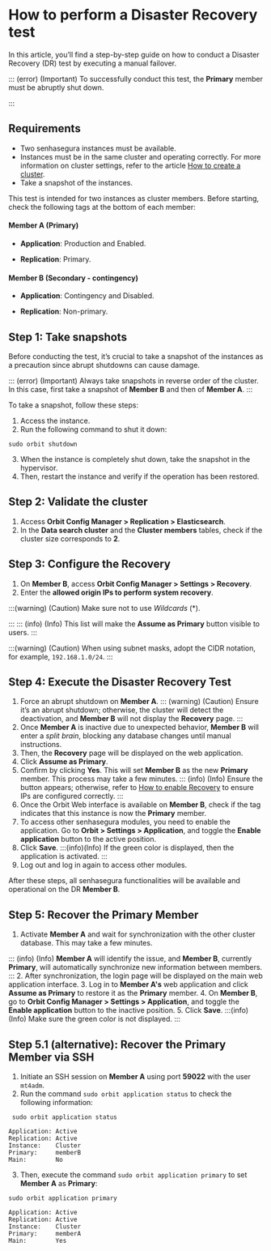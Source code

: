 # How to perform a Disaster Recovery test

In this article, you’ll find a step-by-step guide on how to conduct a Disaster Recovery (DR) test by executing a manual failover.

::: (error) (Important)
To successfully conduct this test, the **Primary** member must be abruptly shut down.

:::

## Requirements

* Two senhasegura instances must be available.
* Instances must be in the same cluster and operating correctly. For more information on cluster settings, refer to the article [How to create a cluster](/v3-33/docs/installation-data-replication-how-to-create-a-cluster).
* Take a snapshot of the instances.

This test is intended for two instances as cluster members. Before starting, check the following tags at the bottom of each member:

#### Member A (Primary)

* **Application**: Production and Enabled.

* **Replication**: Primary.

#### Member B (Secondary - contingency)

* **Application**: Contingency and Disabled.

* **Replication**: Non-primary.

## Step 1: Take snapshots

Before conducting the test, it’s crucial to take a snapshot of the instances as a precaution since abrupt shutdowns can cause damage.

::: (error) (Important)
Always take snapshots in reverse order of the cluster. In this case, first take a snapshot of **Member B** and then of **Member A**.
:::

To take a snapshot, follow these steps:

1. Access the instance.
2. Run the following command to shut it down:
```Shell
sudo orbit shutdown

```
3. When the instance is completely shut down, take the snapshot in the hypervisor.
4. Then, restart the instance and verify if the operation has been restored.

## Step 2: Validate the cluster

1. Access **Orbit Config Manager > Replication > Elasticsearch**.
2. In the **Data search cluster** and the **Cluster members** tables, check if the cluster size corresponds to **2**.

## Step 3: Configure the Recovery

1. On **Member B**, access **Orbit Config Manager > Settings > Recovery**.
2. Enter the **allowed origin IPs to perform system recovery**. 

:::(warning) (Caution)
Make sure not to use *Wildcards* (*).

:::
::: (info) (Info)
This list will make the **Assume as Primary** button visible to users.
:::

:::(warning) (Caution)
When using subnet masks, adopt the CIDR notation, for example, `192.168.1.0/24`.
:::

## Step 4: Execute the Disaster Recovery Test

1. Force an abrupt shutdown on **Member A**.
::: (warning) (Caution)
Ensure it’s an abrupt shutdown; otherwise, the cluster will detect the deactivation, and **Member B** will not display the **Recovery** page.
:::
2. Once **Member A** is inactive due to unexpected behavior, **Member B** will enter a *split brain*, blocking any database changes until manual instructions. 
3. Then, the **Recovery** page will be displayed on the web application.
4. Click **Assume as Primary**.
5. Confirm by clicking **Yes**. This will set **Member B** as the new **Primary** member. This process may take a few minutes.
::: (info) (Info)
Ensure the button appears; otherwise, refer to [How to enable Recovery](/v3-33/docs/installation-data-replication-how-to-enable-recovery) to ensure IPs are configured correctly.
:::
6. Once the Orbit Web interface is available on **Member B**, check if the tag indicates that this instance is now the **Primary** member.
7. To access other senhasegura modules, you need to enable the application. Go to **Orbit > Settings > Application**, and toggle the **Enable application** button to the active position.
8. Click **Save**. 
:::(info)(Info)
If the green color is displayed, then the application is activated.
:::
9.  Log out and log in again to access other modules.

After these steps, all senhasegura functionalities will be available and operational on the DR **Member B**.

## Step 5: Recover the Primary Member

1. Activate **Member A** and wait for synchronization with the other cluster database. This may take a few minutes.

::: (info) (Info)
**Member A** will identify the issue, and **Member B**, currently **Primary**, will automatically synchronize new information between members.
:::
2. After synchronization, the login page will be displayed on the main web application interface.
3. Log in to **Member A's** web application and click **Assume as Primary** to restore it as the **Primary** member.
4. On **Member B**, go to **Orbit Config Manager > Settings > Application**, and toggle the **Enable application** button to the inactive position.
5. Click **Save**. 
:::(info) (Info)
Make sure the green color is not displayed.
:::

## Step 5.1 (alternative): Recover the Primary Member via SSH

1. Initiate an SSH session on **Member A** using port **59022** with the user `mt4adm`. 
2. Run the command `sudo orbit application status` to check the following information:
```Shell
 sudo orbit application status

Application: Active
Replication: Active
Instance:    Cluster
Primary:     memberB
Main:        No

```
3. Then, execute the command `sudo orbit application primary` to set **Member A** as **Primary**:
```Shell
sudo orbit application primary

Application: Active
Replication: Active
Instance:    Cluster
Primary:     memberA
Main:        Yes

```
